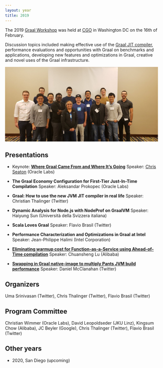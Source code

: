 ```yaml
---
layout: year
title: 2019
---
```


The 2019 [Graal Workshop](/) was held at [CGO](http://cgo.org/cgo2019/) in
Washington DC on the 16th of February.

Discussion topics included making effective use of the [Graal JIT
compiler](https://github.com/oracle/graal), performance evaluations and
opportunities with Graal on benchmarks and applications, developing new
features and optimizations in Graal, creative and novel uses of the Graal
infrastructure.

<img src="group.jpeg" class="rounded img-fluid">

## Presentations

* Keynote: **[Where Graal Came From and Where It’s Going](graal-from-and-going.pdf)** Speaker: [Chris Seaton](https://chrisseaton.com) (Oracle Labs)

* **The Graal Economy Configuration for First-Tier Just-In-Time Compilation** Speaker: Aleksandar Prokopec (Oracle Labs)

* **Graal: How to use the new JVM JIT compiler in real life** Speaker: Christian Thalinger (Twitter)

* **Dynamic Analysis for Node.js with NodeProf on GraalVM** Speaker: Haiyung Sun (Università della Svizzera italiana)

* **Scala Loves Graal** Speaker: Flavio Brasil (Twitter)

* **Performance Characterization and Optimizations in Graal at Intel** Speaker: Jean-Philippe Halimi (Intel Corporation)

* **[Eliminating warmup cost for Function-as-a-Service using Ahead-of-Time compilation](FaaS-and-Dynamic-AOT.pdf)** Speaker: Chuansheng Lu (Alibaba)

* **[Swapping in Graal native-image to multiply Pants JVM build performance](graal-pants-native-image.pdf)** Speaker: Daniel McClanahan (Twitter)

## Organizers

Uma Srinivasan (Twitter),
Chris Thalinger (Twitter),
Flavio Brasil (Twitter)

## Program Committee

Christian Wimmer (Oracle Labs),
David Leopoldseder (JKU Linz),
Kingsum Chow (Alibaba),
JC Beyler (Google),
Chris Thalinger (Twitter),
Flavio Brasil (Twitter)

## Other years

* 2020, San Diego (upcoming)
